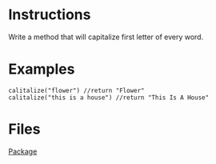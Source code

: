 # Instructions
Write a method that will capitalize first letter of every word.

# Examples
```
calitalize("flower") //return "Flower"
calitalize("this is a house") //return "This Is A House"
```

# Files
[Package](.)
